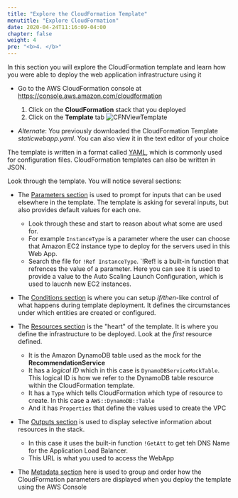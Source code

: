```yaml
---
title: "Explore the CloudFormation Template"
menutitle: "Explore CloudFormation"
date: 2020-04-24T11:16:09-04:00
chapter: false
weight: 4
pre: "<b>4. </b>"
---
```


In this section you will explore the CloudFormation template and learn how you were able to deploy the web application infrastructure using it

* Go to the AWS CloudFormation console at <https://console.aws.amazon.com/cloudformation>
   1. Click on the **CloudFormation** stack that you deployed
   1. Click on the **Template** tab
   ![CFNViewTemplate](/Reliability/100_Deploy_CloudFormation/Images/CFNViewTemplate.png)

* _Alternate_: You previously downloaded the CloudFormation Template _staticwebapp.yaml_. You can also view it in the text editor of your choice

The template is written in a format called [YAML](https://yaml.org/), which is commonly used for configuration files. CloudFormation templates can also be written in JSON.

Look through the template. You will notice several sections:

* The [Parameters section](https://docs.aws.amazon.com/AWSCloudFormation/latest/UserGuide/parameters-section-structure.html) is used to prompt for inputs that can be used elsewhere in the template. The template is asking for several inputs, but also provides default values for each one. 
   * Look through these and start to reason about what some are used for.
   * For example `InstanceType` is a parameter where the user can choose that Amazon EC2 instance type to deploy for the servers used in this Web App.
   * Search the file for `!Ref InstanceType`.  `!Ref! is a built-in function that refrences the value of a parameter.  Here you can see it is used to provide a value to the Auto Scaling Launch Configuration, which is used to laucnh new EC2 instances.

* The [Conditions section](https://docs.aws.amazon.com/AWSCloudFormation/latest/UserGuide/conditions-section-structure.html) is where you can setup _if/then_-like control of what happens during template deployment. It defines the circumstances under which entities are created or configured.

* The [Resources section](https://docs.aws.amazon.com/AWSCloudFormation/latest/UserGuide/resources-section-structure.html) is the "heart" of the template. It is where you define the infrastructure to be deployed. Look at the _first_ resource defined.
   * It is the Amazon DynamoDB table used as the mock for the **RecommendationService**
   * It has a _logical ID_ which in this case is `DynamoDBServiceMockTable`. This logical ID is how we refer to the DynamoDB table resource within the CloudFormation template.
   * It has a `Type` which tells CloudFormation which type of resource to create. In this case a `AWS::DynamoDB::Table`
   * And it has `Properties` that define the values used to create the VPC

* The [Outputs section](https://docs.aws.amazon.com/AWSCloudFormation/latest/UserGuide/outputs-section-structure.html) is used to display selective information about resources in the stack.
   * In this case it uses the built-in function `!GetAtt` to get teh DNS Name for the Application Load Balancer.
   * This URL is what you used to access the WebApp

* The [Metadata section](https://docs.aws.amazon.com/AWSCloudFormation/latest/UserGuide/metadata-section-structure.html) here is used to group and order how the CloudFormation parameters are displayed when you deploy the template using the AWS Console
